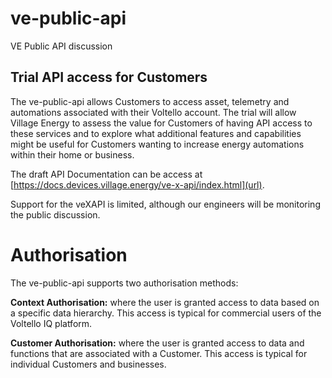 # ve-public-api
VE Public API discussion

## Trial API access for Customers

The ve-public-api allows Customers to access asset, telemetry and automations associated with their Voltello account. The trial will allow Village Energy to assess the value for Customers of having API access to these services and to explore what additional features and capabilities might be useful for Customers wanting to increase energy automations within their home or business.

The draft API Documentation can be access at [https://docs.devices.village.energy/ve-x-api/index.html](url).

Support for the veXAPI is limited, although our engineers will be monitoring the public discussion. 

# Authorisation

The ve-public-api supports two authorisation methods:

**Context Authorisation:** where the user is granted access to data based on a specific data hierarchy. This access is typical for commercial users of the Voltello IQ platform.

**Customer Authorisation:** where the user is granted access to data and functions that are associated with a Customer. This access is typical for individual Customers and businesses. 

